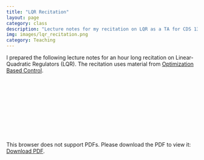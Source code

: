 ```yaml
---
title: "LQR Recitation"
layout: page
category: class
description: "Lecture notes for my recitation on LQR as a TA for CDS 131"
img: images/lqr_recitation.png
category: Teaching
---
```



I prepared the following lecture notes for an hour long recitation on Linear-Quadratic Regulators (LQR). The recitation uses material from [Optimization Based Control](http://www.cds.caltech.edu/~murray/amwiki/index.php?title=OBC:Main_Page).

<object data="https://www.maegantucker.com/LQR_Recitation.pdf" type="application/pdf" width="700px" height="700px">
    <embed src="https://www.maegantucker.com/LQR_Recitation.pdf">
        <p>This browser does not support PDFs. Please download the PDF to view it: <a href="https://www.maegantucker.com/LQR_Recitation.pdf">Download PDF</a>.</p>
    </embed>
</object>